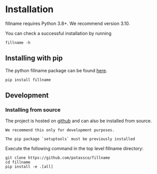 # Installation

fillname requires Python 3.8+. We recommend version 3.10.

You can check a successful installation by running

```shell
fillname -h
```

## Installing with pip 


The python fillname package can be found [here](https://pypi.org/project/fillname/).

```shell
pip install fillname
```

## Development

### Installing from source

The project is hosted on [github](https://github.com/potassco/fillname) and can
also be installed from source.

```{warning}
We recommend this only for development purposes.
```

```{note}
The pip package `setuptools` must be previously installed
```

Execute the following command in the top level fillname directory:

```shell
git clone https://github.com/potassco/fillname
cd fillname
pip install -e .[all]
```
